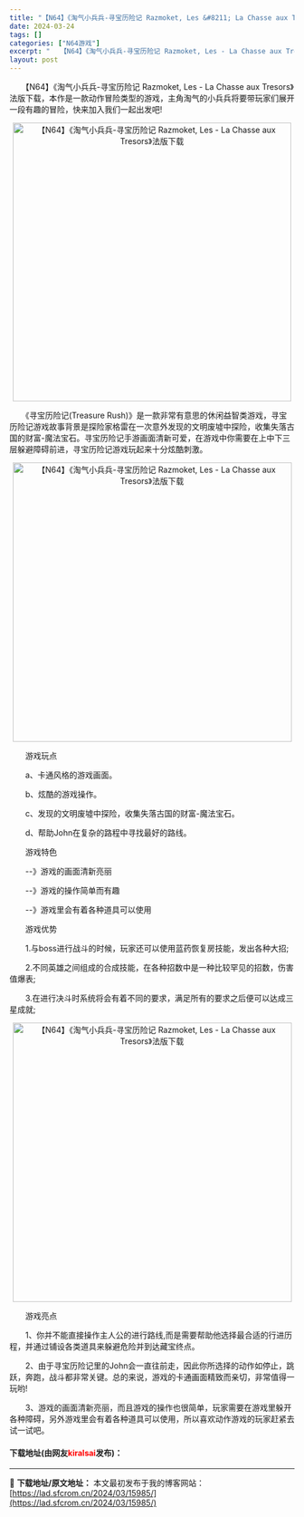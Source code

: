 ```yaml
---
title: "【N64】《淘气小兵兵-寻宝历险记 Razmoket, Les &#8211; La Chasse aux Tresors》法版下载"
date: 2024-03-24
tags: []
categories: ["N64游戏"]
excerpt: "　　【N64】《淘气小兵兵-寻宝历险记 Razmoket, Les - La Chasse aux Tresors》法版下载，本作是一款动作冒险类型的游戏，主角淘气的小兵兵将要带玩家们展开一段有趣的冒险，快来加入我们一起出发吧! 　　《寻宝历险记(Treasure Rush)》是一款非常有意思的休闲&hellip;"
layout: post
---
```


 <p>　　【N64】《淘气小兵兵-寻宝历险记 Razmoket, Les - La Chasse aux Tresors》法版下载，本作是一款动作冒险类型的游戏，主角淘气的小兵兵将要带玩家们展开一段有趣的冒险，快来加入我们一起出发吧!</p> <p align="center"><img align="" border="0" src="https://lad.sfcrom.cn/wp-content/uploads/2024/03/20240324_6600423710a3f.png" width="492" alt="【N64】《淘气小兵兵-寻宝历险记 Razmoket, Les - La Chasse aux Tresors》法版下载" /></p> <p>　　《寻宝历险记(Treasure Rush)》是一款非常有意思的休闲益智类游戏，寻宝历险记游戏故事背景是探险家格雷在一次意外发现的文明废墟中探险，收集失落古国的财富-魔法宝石。寻宝历险记手游画面清新可爱，在游戏中你需要在上中下三层躲避障碍前进，寻宝历险记游戏玩起来十分炫酷刺激。</p> <p align="center"><img align="" border="0" src="https://lad.sfcrom.cn/wp-content/uploads/2024/03/20240324_66004238652ec.png" width="493" alt="【N64】《淘气小兵兵-寻宝历险记 Razmoket, Les - La Chasse aux Tresors》法版下载" /></p> <p>　　游戏玩点</p> <p>　　a、卡通风格的游戏画面。</p> <p>　　b、炫酷的游戏操作。</p> <p>　　c、发现的文明废墟中探险，收集失落古国的财富-魔法宝石。</p> <p>　　d、帮助John在复杂的路程中寻找最好的路线。</p> <p>　　游戏特色</p> <p>　　--》游戏的画面清新亮丽</p> <p>　　--》游戏的操作简单而有趣</p> <p>　　--》游戏里会有着各种道具可以使用</p> <p>　　游戏优势</p> <p>　　1.与boss进行战斗的时候，玩家还可以使用蓝药恢复房技能，发出各种大招;</p> <p>　　2.不同英雄之间组成的合成技能，在各种招数中是一种比较罕见的招数，伤害值爆表;</p> <p>　　3.在进行决斗时系统将会有着不同的要求，满足所有的要求之后便可以达成三星成就;</p> <p align="center"><img align="" border="0" src="https://lad.sfcrom.cn/wp-content/uploads/2024/03/20240324_660042398af68.png" width="493" alt="【N64】《淘气小兵兵-寻宝历险记 Razmoket, Les - La Chasse aux Tresors》法版下载" /></p> <p>　　游戏亮点</p> <p>　　1、你并不能直接操作主人公的进行路线,而是需要帮助他选择最合适的行进历程，并通过铺设各类道具来躲避危险并到达藏宝终点。</p> <p>　　2、由于寻宝历险记里的John会一直往前走，因此你所选择的动作如停止，跳跃，奔跑，战斗都非常关键。总的来说，游戏的卡通画面精致而亲切，非常值得一玩哟!</p> <p>　　3、游戏的画面清新亮丽，而且游戏的操作也很简单，玩家需要在游戏里躲开各种障碍，另外游戏里会有着各种道具可以使用，所以喜欢动作游戏的玩家赶紧去试一试吧。</p> <p><h4>下载地址(由网友<font color="red">kiralsai</font>发布)：</h4></p> 

---
📖 **下载地址/原文地址：** 本文最初发布于我的博客网站：[https://lad.sfcrom.cn/2024/03/15985/](https://lad.sfcrom.cn/2024/03/15985/)
